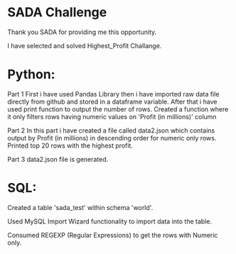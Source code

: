# SADA Challenge

Thank you SADA for providing me this opportunity.

I have selected and solved Highest_Profit Challange.

# Python:

Part 1
First i have used Pandas Library then i have imported raw data file directly from github and stored in a dataframe variable. After that i have used print function to output the number of rows.
Created a function where it only filters rows having numeric values on 'Profit (in millions)' column

Part 2
In this part i have created a file called data2.json which contains output by Profit (in millions) in descending order for numeric only rows.
Printed top 20 rows with the highest profit.

Part 3
data2.json file is generated.

# SQL:

Created a table 'sada_test' within schema 'world'. 

Used MySQL Import Wizard functionality to import data into the table.

Consumed REGEXP (Regular Expressions) to get the rows with Numeric only.
